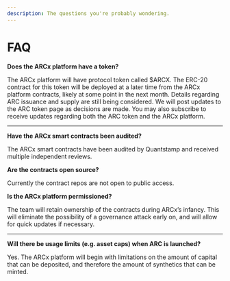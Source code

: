 ```yaml
---
description: The questions you're probably wondering.
---
```


# FAQ

**Does the ARCx platform have a token?**

The ARCx platform will have protocol token called $ARCX. The ERC-20 contract for this token will be deployed at a later time from the ARCx platform contracts, likely at some point in the next month. Details regarding ARC issuance and supply are still being considered. We will post updates to the ARC token page as decisions are made. You may also subscribe to receive updates regarding both the ARC token and the ARCx platform.  
****

**Have the ARCx smart contracts been audited?**

The ARCx smart contracts have been audited by Quantstamp and received multiple independent reviews.  


**Are the contracts open source?**

Currently the contract repos are not open to public access.  


**Is the ARCx platform permissioned?**

The team will retain ownership of the contracts during ARCx’s infancy. This will eliminate the possibility of a governance attack early on, and will allow for quick updates if necessary.  
  
****

**Will there be usage limits \(e.g. asset caps\) when ARC is launched?**

Yes. The ARCx platform will begin with limitations on the amount of capital that can be deposited, and therefore the amount of synthetics that can be minted.   



